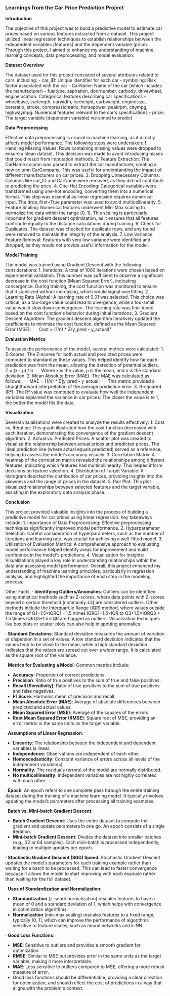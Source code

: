 ### **Learnings from the Car Price Prediction Project**
**Introduction**

The objective of this project was to build a predictive model to estimate car prices based on various features extracted from a dataset. This project utilized linear regression techniques to establish relationships between the independent variables (features) and the dependent variable (price). Through this project, I aimed to enhance my understanding of machine learning concepts, data preprocessing, and model evaluation.

**Dataset Overview**

The dataset used for this project consisted of several attributes related to cars, including:
\- car\_ID: Unique identifier for each car
\- symboling: Risk factor associated with the car
\- CarName: Name of the car (which includes the manufacturer)
\- fueltype, aspiration, doornumber, carbody, drivewheel, enginelocation: Categorical features describing car specifications
\- wheelbase, carlength, carwidth, carheight, curbweight, enginesize, boreratio, stroke, compressionratio, horsepower, peakrpm, citympg, highwaympg: Numerical features relevant to the car's specifications
\- price: The target variable (dependent variable) we aimed to predict

**Data Preprocessing**

Effective data preprocessing is crucial in machine learning, as it directly affects model performance. The following steps were undertaken:
1\. Handling Missing Values: Rows containing missing values were dropped to ensure a clean dataset. This decision was made to avoid introducing biases that could result from imputation methods.
2\. Feature Extraction: The CarName column was parsed to extract the car manufacturer, creating a new column CarCompany. This was useful for understanding the impact of different manufacturers on car prices.
3\. Dropping Unnecessary Columns: Columns like car\_ID and CarName were removed, as they did not contribute to predicting the price.
4\. One-Hot Encoding: Categorical variables were transformed using one-hot encoding, converting them into a numerical format. This step was essential as linear regression requires numerical input. The drop\_first=True parameter was used to avoid multicollinearity.
5\. Feature Scaling: Numerical features underwent Min-Max scaling to normalize the data within the range [0, 1]. This scaling is particularly important for gradient descent optimization, as it ensures that all features contribute equally to the distance calculations during training.
6\. Check for Duplicates: The dataset was checked for duplicate rows, and any found were removed to maintain the integrity of the analysis.
7\. Low Variance Feature Removal: Features with very low variance were identified and dropped, as they would not provide useful information for the model.

**Model Training**

The model was trained using Gradient Descent with the following considerations:
1\. Iterations: A total of 1000 iterations were chosen based on experimental validation. This number was sufficient to observe a significant decrease in the cost function (Mean Squared Error), indicating convergence. During training, the cost function was monitored to ensure that it stabilized without increasing, which would signal overfitting.
2\. Learning Rate (Alpha): A learning rate of 0.01 was selected. This choice was critical, as a too-large value could lead to divergence, while a too-small value would slow down convergence. The learning rate was fine-tuned based on the cost function's behavior during initial iterations.
3\. Gradient Descent Algorithm: The gradient descent algorithm iteratively updated the coefficients to minimize the cost function, defined as the Mean Squared Error (MSE):
`   `Cost = (1/n) \* Σ(y\_pred - y\_actual)²

**Evaluation Metrics**

To assess the performance of the model, several metrics were calculated:
1\. Z-Scores: The Z-scores for both actual and predicted prices were computed to standardize these values. This helped identify how far each prediction was from the mean, allowing the detection of potential outliers.
`   `Z = (x - μ) / σ
`   `Where x is the value, μ is the mean, and σ is the standard deviation.
2\. Mean Absolute Error (MAE): The MAE was calculated as follows:
`   `MAE = (1/n) \* Σ|y\_pred - y\_actual|
`   `This metric provided a straightforward interpretation of the average prediction error.
3\. R-squared (R²): The R² value was computed to evaluate how well the independent variables explained the variance in car prices. The closer the value is to 1, the better the model fits the data.

**Visualization**

Several visualizations were created to analyze the results effectively:
1\. Cost vs. Iteration: This graph illustrated how the cost function decreased with each iteration, demonstrating the convergence of the gradient descent algorithm.
2\. Actual vs. Predicted Prices: A scatter plot was created to visualize the relationship between actual prices and predicted prices. The ideal prediction line (where actual equals predicted) served as a reference, helping to assess the model’s accuracy visually.
3\. Correlation Matrix: A heatmap of the correlation matrix revealed the relationships among different features, indicating which features had multicollinearity. This helped inform decisions on feature selection.
4\. Distribution of Target Variable: A histogram depicted the distribution of car prices, providing insights into the skewness and the range of prices in the dataset.
5\. Pair Plot: This plot visualized relationships between selected features and the target variable, assisting in the exploratory data analysis phase.

**Conclusion**

This project provided valuable insights into the process of building a predictive model for car prices using linear regression. Key takeaways include:
1\. Importance of Data Preprocessing: Effective preprocessing techniques significantly improved model performance.
2\. Hyperparameter Selection: Careful consideration of hyperparameters, such as the number of iterations and learning rate, was crucial for achieving a well-fitted model.
3\. Utilization of Evaluation Metrics: A comprehensive approach to evaluating model performance helped identify areas for improvement and build confidence in the model's predictions.
4\. Visualization for Insights: Visualizations played a key role in understanding relationships within the data and assessing model performance.
Overall, this project enhanced my understanding of machine learning principles, particularly in regression analysis, and highlighted the importance of each step in the modeling process.


Other Facts:
·  **Identifying Outliers/Anomalies**: Outliers can be identified using statistical methods such as Z-scores, where data points with Z-scores beyond a certain threshold (commonly ±3) are considered outliers. Other methods include the Interquartile Range (IQR) method, where values outside the range of Q1−1.5×IQRQ1 - 1.5 \times IQRQ1−1.5×IQR to Q3+1.5×IQRQ3 + 1.5 \times IQRQ3+1.5×IQR are flagged as outliers. Visualization techniques like box plots or scatter plots can also help in spotting anomalies.

·  **Standard Deviations**: Standard deviation measures the amount of variation or dispersion in a set of values. A low standard deviation indicates that the values tend to be close to the mean, while a high standard deviation indicates that the values are spread out over a wider range. It is calculated as the square root of the variance.

·  **Metrics for Evaluating a Model**: Common metrics include:

- **Accuracy**: Proportion of correct predictions.
- **Precision**: Ratio of true positives to the sum of true and false positives.
- **Recall (Sensitivity)**: Ratio of true positives to the sum of true positives and false negatives.
- **F1 Score**: Harmonic mean of precision and recall.
- **Mean Absolute Error (MAE)**: Average of absolute differences between predicted and actual values.
- **Mean Squared Error (MSE)**: Average of the squares of the errors.
- **Root Mean Squared Error (RMSE)**: Square root of MSE, providing an error metric in the same units as the target variable.

·  **Assumptions of Linear Regression**:

- **Linearity**: The relationship between the independent and dependent variables is linear.
- **Independence**: Observations are independent of each other.
- **Homoscedasticity**: Constant variance of errors across all levels of the independent variable(s).
- **Normality**: The residuals (errors) of the model are normally distributed.
- **No multicollinearity**: Independent variables are not highly correlated with each other.

·  **Epoch**: An epoch refers to one complete pass through the entire training dataset during the training of a machine learning model. It typically involves updating the model’s parameters after processing all training examples.

·  **Batch vs. Mini-batch Gradient Descent**:

- **Batch Gradient Descent**: Uses the entire dataset to compute the gradient and update parameters in one go. An epoch consists of a single iteration.
- **Mini-batch Gradient Descent**: Divides the dataset into smaller batches (e.g., 32 or 64 samples). Each mini-batch is processed independently, leading to multiple updates per epoch.

·  **Stochastic Gradient Descent (SGD) Speed**: Stochastic Gradient Descent updates the model’s parameters for each training example rather than waiting for a batch to be processed. This can lead to faster convergence because it allows the model to start improving with each example rather than waiting for the full dataset.

·  **Uses of Standardization and Normalization**:

- **Standardization** (z-score normalization) rescales features to have a mean of 0 and a standard deviation of 1, which helps with convergence in optimization algorithms.
- **Normalization** (min-max scaling) rescales features to a fixed range, typically [0, 1], which can improve the performance of algorithms sensitive to feature scales, such as neural networks and k-NN.

·  **Good Loss Functions**:

- **MSE**: Sensitive to outliers and provides a smooth gradient for optimization.
- **RMSE**: Similar to MSE but provides error in the same units as the target variable, making it more interpretable.
- **MAE**: Less sensitive to outliers compared to MSE, offering a more robust measure of error.
- Good loss functions should be differentiable, providing a clear direction for optimization, and should reflect the cost of predictions in a way that aligns with the problem's context.
